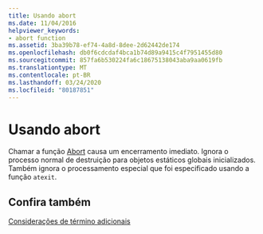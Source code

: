 ```yaml
---
title: Usando abort
ms.date: 11/04/2016
helpviewer_keywords:
- abort function
ms.assetid: 3ba39b78-ef74-4a8d-8dee-2d62442de174
ms.openlocfilehash: db0f6cdcdaf4bca1b74d89a9415c4f7951455d80
ms.sourcegitcommit: 857fa6b530224fa6c18675138043aba9aa0619fb
ms.translationtype: MT
ms.contentlocale: pt-BR
ms.lasthandoff: 03/24/2020
ms.locfileid: "80187851"
---
```

# <a name="using-abort"></a>Usando abort

Chamar a função [Abort](../c-runtime-library/reference/abort.md) causa um encerramento imediato. Ignora o processo normal de destruição para objetos estáticos globais inicializados. Também ignora o processamento especial que foi especificado usando a função `atexit`.

## <a name="see-also"></a>Confira também

[Considerações de término adicionais](../cpp/additional-termination-considerations.md)

